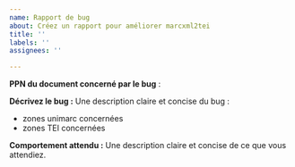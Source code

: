 ```yaml
---
name: Rapport de bug
about: Créez un rapport pour améliorer marcxml2tei
title: ''
labels: ''
assignees: ''

---
```


**PPN du document concerné par le bug** :

**Décrivez le bug :**
Une description claire et concise du bug :

* zones unimarc concernées
* zones TEI concernées

**Comportement attendu :**
Une description claire et concise de ce que vous attendiez.

